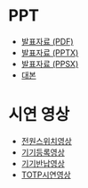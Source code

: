 # PPT
* [발표자료 (PDF)]()
* [발표자료 (PPTX)]()
* [발표자료 (PPSX)]()
* [대본]()

# 시연 영상
* [전원스위치영상](https://youtu.be/WfiH2D07mYg)
* [기기등록영상]()
* [기기반납영상]()
* [TOTP시연영상]()

> 